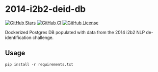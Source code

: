 # 2014-i2b2-deid-db

[![GitHub Stars](https://img.shields.io/github/stars/data2health/2014-i2b2-deid-db.svg?color=94398d&labelColor=555555&logoColor=ffffff&style=for-the-badge&logo=github)](https://github.com/data2health/2014-i2b2-deid-db)
[![GitHub CI](https://img.shields.io/github/workflow/status/data2health/2014-i2b2-deid-db/ci.svg?color=94398d&labelColor=555555&logoColor=ffffff&style=for-the-badge&logo=github)](https://github.com/data2health/2014-i2b2-deid-db)
[![GitHub License](https://img.shields.io/github/license/data2health/2014-i2b2-deid-db.svg?color=94398d&labelColor=555555&logoColor=ffffff&style=for-the-badge&logo=github)](https://github.com/data2health/2014-i2b2-deid-db)

Dockerized Postgres DB populated with data from the 2014 i2b2 NLP de-identification challenge.

## Usage

    pip install -r requirements.txt
